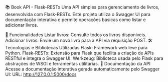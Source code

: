 📚 Book API - Flask-RESTx
Uma API simples para gerenciamento de livros, desenvolvida com Flask-RESTx. Este projeto utiliza o Swagger UI para documentação interativa e permite operações básicas como listar e adicionar livros.

🚀 Funcionalidades
Listar livros: Consulte todos os livros disponíveis.
Adicionar livros: Envie um novo livro para a API via requisição POST.
🛠️ Tecnologias e Bibliotecas Utilizadas
Flask: Framework web leve para Python.
Flask-RESTx: Extensão para Flask que facilita a criação de APIs RESTful e integra o Swagger UI.
Werkzeug: Biblioteca usada pelo Flask para abstrações de WSGI e ferramentas utilitárias.
📄 Documentação da API
Acesse a documentação interativa gerada automaticamente pelo Swagger UI:
URL: http://127.0.0.1:5000/docs
